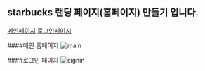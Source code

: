 <h2> starbucks 랜딩 페이지(홈페이지) 만들기 입니다. </h2>

[메인페이지](https://starbucks-sohyeon.netlify.app/)
[로그인페이지](https://starbucks-sohyeon.netlify.app/signin/)

####메인 홈페이지
![main](https://user-images.githubusercontent.com/105896884/194515374-4a52c48c-c746-4d18-97ac-6bbde40084a6.PNG)

####로그인 페이지
![signin](https://user-images.githubusercontent.com/105896884/194515389-8adeb55f-159b-4bed-bd96-486dbe9d1348.PNG)
